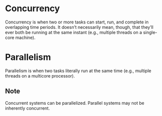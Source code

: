 # Concurrency

Concurrency is when two or more tasks can start, run, and complete in overlapping time periods.
It doesn’t necessarily mean, though, that they’ll ever both be running at the same instant
(e.g., multiple threads on a single-core machine).

# Parallelism

Parallelism is when two tasks literally run at the same time
(e.g., multiple threads on a multicore processor).

## Note

Concurrent systems can be parallelized. Parallel systems may not be inherently concurrent.
